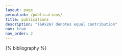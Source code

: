 ```yaml
---
layout: page
permalink: /publications/
title: publications
description: "(&#x2A) denotes equal contribution"
nav: true
nav_order: 2
---
```


<!-- _pages/publications.md -->

<!-- Bibsearch Feature -->

<!-- {% include bib_search.liquid %} -->

<div class="publications">

{% bibliography %}

</div>
